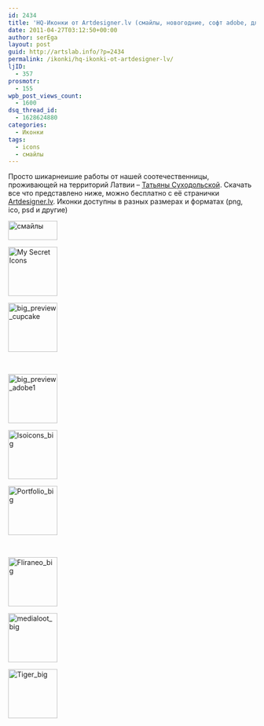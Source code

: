 ```yaml
---
id: 2434
title: 'HQ-Иконки от Artdesigner.lv (смайлы, новогодние, софт adobe, для портфолио&#8230;)'
date: 2011-04-27T03:12:50+00:00
author: serEga
layout: post
guid: http://artslab.info/?p=2434
permalink: /ikonki/hq-ikonki-ot-artdesigner-lv/
ljID:
  - 357
prosmotr:
  - 155
wpb_post_views_count:
  - 1600
dsq_thread_id:
  - 1628624880
categories:
  - Иконки
tags:
  - icons
  - смайлы
---
```

Просто шикарнеишие работы от нашей соотечественницы, проживающей на территорий Латвии &#8211; [Татьяны Суходольской](http://artdesigner.lv/). Скачать все что представлено ниже, можно бесплатно с её странички [Artdesigner.lv](http://artdesigner.lv/). Иконки доступны в разных размерах и форматах (png, ico, psd и другие)

<div id='gallery-4' class='gallery galleryid-2434 gallery-columns-3 gallery-size-thumbnail'>
  <dl class='gallery-item'>
    <dt class='gallery-icon landscape'>
      <a href='http://img.artslab.info/emotion_icons_png.png'><img width="100" height="39" src="http://img.artslab.info/emotion_icons_png.png" class="attachment-thumbnail size-thumbnail" alt="смайлы" /></a>
    </dt>
  </dl>
  
  <dl class='gallery-item'>
    <dt class='gallery-icon landscape'>
      <a href='http://img.artslab.info/big_preview_mysecret.png'><img width="100" height="100" src="http://img.artslab.info/big_preview_mysecret-100x100.png" class="attachment-thumbnail size-thumbnail" alt="My Secret Icons" /></a>
    </dt>
  </dl>
  
  <dl class='gallery-item'>
    <dt class='gallery-icon landscape'>
      <a href='http://img.artslab.info/big_preview_cupcake.png'><img width="100" height="100" src="http://img.artslab.info/big_preview_cupcake-100x100.png" class="attachment-thumbnail size-thumbnail" alt="big_preview_cupcake" /></a>
    </dt>
  </dl>
  
  <br style="clear: both" />
  
  <dl class='gallery-item'>
    <dt class='gallery-icon landscape'>
      <a href='http://img.artslab.info/big_preview_adobe1.png'><img width="100" height="100" src="http://img.artslab.info/big_preview_adobe1-100x100.png" class="attachment-thumbnail size-thumbnail" alt="big_preview_adobe1" /></a>
    </dt>
  </dl>
  
  <dl class='gallery-item'>
    <dt class='gallery-icon landscape'>
      <a href='http://img.artslab.info/Isoicons_big.png'><img width="100" height="100" src="http://img.artslab.info/Isoicons_big-100x100.png" class="attachment-thumbnail size-thumbnail" alt="Isoicons_big" /></a>
    </dt>
  </dl>
  
  <dl class='gallery-item'>
    <dt class='gallery-icon landscape'>
      <a href='http://img.artslab.info/Portfolio_big.png'><img width="100" height="100" src="http://img.artslab.info/Portfolio_big-100x100.png" class="attachment-thumbnail size-thumbnail" alt="Portfolio_big" /></a>
    </dt>
  </dl>
  
  <br style="clear: both" />
  
  <dl class='gallery-item'>
    <dt class='gallery-icon landscape'>
      <a href='http://img.artslab.info/Fliraneo_big.png'><img width="100" height="100" src="http://img.artslab.info/Fliraneo_big-100x100.png" class="attachment-thumbnail size-thumbnail" alt="Fliraneo_big" /></a>
    </dt>
  </dl>
  
  <dl class='gallery-item'>
    <dt class='gallery-icon landscape'>
      <a href='http://img.artslab.info/medialoot_big.png'><img width="100" height="100" src="http://img.artslab.info/medialoot_big-100x100.png" class="attachment-thumbnail size-thumbnail" alt="medialoot_big" /></a>
    </dt>
  </dl>
  
  <dl class='gallery-item'>
    <dt class='gallery-icon landscape'>
      <a href='http://img.artslab.info/Tiger_big.png'><img width="100" height="100" src="http://img.artslab.info/Tiger_big-100x100.png" class="attachment-thumbnail size-thumbnail" alt="Tiger_big" /></a>
    </dt>
  </dl>
  
  <br style="clear: both" />
</div>